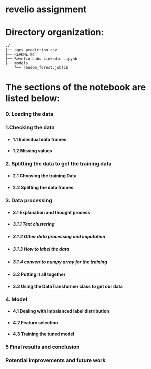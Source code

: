 # revelio assignment
# Directory organization:

```
./
├── ages_prediction.csv
├── README.md
├── Revelio Labs Linkedin .ipynb
├── models
    └── random_forest.joblib
```

# The sections of the notebook are listed below: 

### 0. Loading the data

### 1.Checking the data
* #### 1.1 Individual data frames
* #### 1.2 Missing values

### 2. Splitting the data to get the training data
* #### 2.1 Choosing the training Data
* #### 2.2 Splitting the data frames

### 3. Data processing
* #### 3.1 Explanation and thought process
* ##### 3.1.1 Text clustering
* ##### 3.1.2 Other data processing and imputation
* ##### 3.1.3 How to label the data
* ##### 3.1.4 convert to numpy array for the training
* #### 3.2 Putting it all together
* #### 3.3 Using the DataTransformer class to get our data

### 4. Model
* #### 4.1 Dealing with imbalanced label distribution
* #### 4.2 Feature selection
* #### 4.3 Training the tuned model

### 5 Final results and conclusion

### Potential improvements and future work
